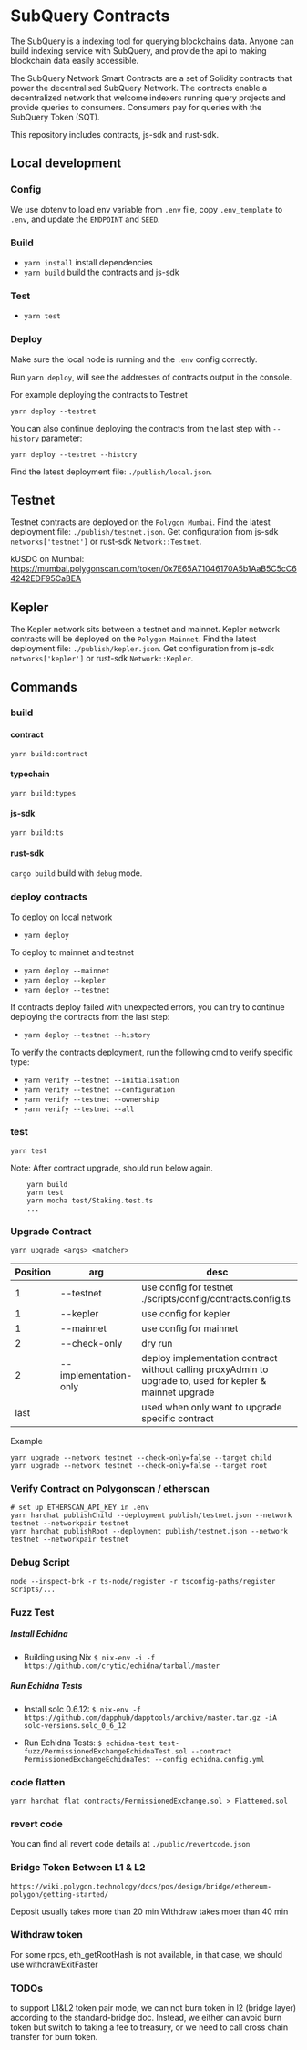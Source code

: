 # SubQuery Contracts

The SubQuery is a indexing tool for querying blockchains data. Anyone can build indexing service with SubQuery, and provide the api to making blockchain data easily accessible.

The SubQuery Network Smart Contracts are a set of Solidity contracts that power the decentralised SubQuery Network. The contracts enable a decentralized network that welcome indexers running query projects and provide queries to consumers. Consumers pay for queries with the SubQuery Token (SQT).

This repository includes contracts, js-sdk and rust-sdk.

## Local development

### Config
We use dotenv to load env variable from `.env` file, copy `.env_template` to `.env`, and update the `ENDPOINT` and `SEED`.

### Build
- `yarn install` install dependencies
- `yarn build` build the contracts and js-sdk

### Test
- `yarn test`

### Deploy
Make sure the local node is running and the `.env` config correctly.

Run `yarn deploy`, will see the addresses of contracts output in the console.

For example deploying the contracts to Testnet

```
yarn deploy --testnet
```

You can also continue deploying the contracts from the last step with `--history` parameter:

```
yarn deploy --testnet --history
```

Find the latest deployment file: `./publish/local.json`.

## Testnet
Testnet contracts are deployed on the `Polygon Mumbai`.
Find the latest deployment file: `./publish/testnet.json`.
Get configuration from js-sdk `networks['testnet']` or rust-sdk `Network::Testnet`.

kUSDC on Mumbai: https://mumbai.polygonscan.com/token/0x7E65A71046170A5b1AaB5C5cC64242EDF95CaBEA

## Kepler
The Kepler network sits between a testnet and mainnet.
Kepler network contracts will be deployed on the `Polygon Mainnet`.
Find the latest deployment file: `./publish/kepler.json`.
Get configuration from js-sdk `networks['kepler']` or rust-sdk `Network::Kepler`.

## Commands

### build

#### contract

`yarn build:contract`

#### typechain

`yarn build:types`

#### js-sdk

`yarn build:ts`

#### rust-sdk
`cargo build` build with `debug` mode.

### deploy contracts

To deploy on local network

-   `yarn deploy`

To deploy to mainnet and testnet

-   `yarn deploy --mainnet`
-   `yarn deploy --kepler`
-   `yarn deploy --testnet`

If contracts deploy failed with unexpected errors, you can try to continue deploying the contracts from the last step:

- `yarn deploy --testnet --history`

To verify the contracts deployment, run the following cmd to verify specific type:

- `yarn verify --testnet --initialisation`
- `yarn verify --testnet --configuration`
- `yarn verify --testnet --ownership`
- `yarn verify --testnet --all`

### test

`yarn test`

Note: After contract upgrade, should run below again.

```
    yarn build
    yarn test
    yarn mocha test/Staking.test.ts
    ...
```

### Upgrade Contract
```yarn upgrade <args> <matcher>```

| Position | arg                            | desc                                                                                                       |
|----------|--------------------------------|------------------------------------------------------------------------------------------------------------|
| 1        | --testnet                      | use config for testnet ./scripts/config/contracts.config.ts                                                |
| 1        | --kepler                       | use config for kepler                                                                                      |
| 1        | --mainnet                      | use config for mainnet                                                                                     |
| 2        | --check-only                   | dry run                                                                                                    |
| 2        | --implementation-only          | deploy implementation contract without calling proxyAdmin to upgrade to, used for kepler & mainnet upgrade |
| last     | <contract name prefix matcher> | used when only want to upgrade specific contract                                                           |

Example
```shell
yarn upgrade --network testnet --check-only=false --target child
yarn upgrade --network testnet --check-only=false --target root
```

### Verify Contract on Polygonscan / etherscan
```
# set up ETHERSCAN_API_KEY in .env 
yarn hardhat publishChild --deployment publish/testnet.json --network testnet --networkpair testnet
yarn hardhat publishRoot --deployment publish/testnet.json --network testnet --networkpair testnet
```

### Debug Script
```shell
node --inspect-brk -r ts-node/register -r tsconfig-paths/register scripts/...
```

### Fuzz Test

##### Install Echidna

- Building using Nix
  `$ nix-env -i -f https://github.com/crytic/echidna/tarball/master`

##### Run Echidna Tests

- Install solc 0.6.12:
  `$ nix-env -f https://github.com/dapphub/dapptools/archive/master.tar.gz -iA solc-versions.solc_0_6_12`

- Run Echidna Tests:
  `$ echidna-test test-fuzz/PermissionedExchangeEchidnaTest.sol --contract PermissionedExchangeEchidnaTest --config echidna.config.yml`

### code flatten
`yarn hardhat flat contracts/PermissionedExchange.sol > Flattened.sol`

### revert code
You can find all revert code details at `./public/revertcode.json`

### Bridge Token Between L1 & L2
```
https://wiki.polygon.technology/docs/pos/design/bridge/ethereum-polygon/getting-started/
```

Deposit usually takes more than 20 min
Withdraw takes moer than 40 min

### Withdraw token
For some rpcs, eth_getRootHash is not available, in that case, we should use withdrawExitFaster

### TODOs
to support L1&L2 token pair mode, we can not burn token in l2 (bridge layer) according to the standard-bridge doc. 
Instead, we either can avoid burn token but switch to taking a fee to treasury, or we need to call cross chain transfer for burn token.
